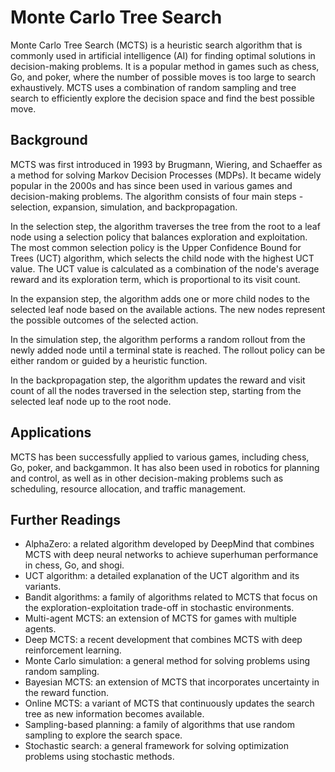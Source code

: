 # Monte Carlo Tree Search

Monte Carlo Tree Search (MCTS) is a heuristic search algorithm that is commonly used in artificial intelligence (AI) for finding optimal solutions in decision-making problems. It is a popular method in games such as chess, Go, and poker, where the number of possible moves is too large to search exhaustively. MCTS uses a combination of random sampling and tree search to efficiently explore the decision space and find the best possible move.

## Background

MCTS was first introduced in 1993 by Brugmann, Wiering, and Schaeffer as a method for solving Markov Decision Processes (MDPs). It became widely popular in the 2000s and has since been used in various games and decision-making problems. The algorithm consists of four main steps - selection, expansion, simulation, and backpropagation.

In the selection step, the algorithm traverses the tree from the root to a leaf node using a selection policy that balances exploration and exploitation. The most common selection policy is the Upper Confidence Bound for Trees (UCT) algorithm, which selects the child node with the highest UCT value. The UCT value is calculated as a combination of the node's average reward and its exploration term, which is proportional to its visit count.

In the expansion step, the algorithm adds one or more child nodes to the selected leaf node based on the available actions. The new nodes represent the possible outcomes of the selected action.

In the simulation step, the algorithm performs a random rollout from the newly added node until a terminal state is reached. The rollout policy can be either random or guided by a heuristic function.

In the backpropagation step, the algorithm updates the reward and visit count of all the nodes traversed in the selection step, starting from the selected leaf node up to the root node.

## Applications

MCTS has been successfully applied to various games, including chess, Go, poker, and backgammon. It has also been used in robotics for planning and control, as well as in other decision-making problems such as scheduling, resource allocation, and traffic management.

## Further Readings

- AlphaZero: a related algorithm developed by DeepMind that combines MCTS with deep neural networks to achieve superhuman performance in chess, Go, and shogi.
- UCT algorithm: a detailed explanation of the UCT algorithm and its variants.
- Bandit algorithms: a family of algorithms related to MCTS that focus on the exploration-exploitation trade-off in stochastic environments.
- Multi-agent MCTS: an extension of MCTS for games with multiple agents.
- Deep MCTS: a recent development that combines MCTS with deep reinforcement learning.
- Monte Carlo simulation: a general method for solving problems using random sampling.
- Bayesian MCTS: an extension of MCTS that incorporates uncertainty in the reward function.
- Online MCTS: a variant of MCTS that continuously updates the search tree as new information becomes available.
- Sampling-based planning: a family of algorithms that use random sampling to explore the search space.
- Stochastic search: a general framework for solving optimization problems using stochastic methods.
